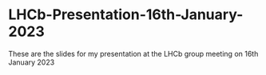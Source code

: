 # LHCb-Presentation-16th-January-2023
These are the slides for my presentation at the LHCb group meeting on 16th January 2023
